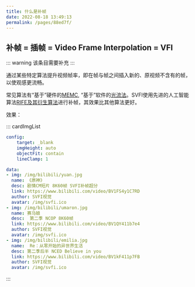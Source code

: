 ```yaml
---
title: 什么是补帧
date: 2022-08-18 13:49:13
permalink: /pages/88ed7f/
---
```


## 补帧 = 插帧 = Video Frame Interpolation = VFI

::: warning
该条目需要补充
:::

通过某些特定算法提升视频帧率，即在帧与帧之间插入新的、原视频不含有的帧，以使观感更流畅。

常见算法有“基于”硬件的[MEMC](), “基于”软件的[光流法]()。SVFI使用先进的人工智能算法[RIFE及其衍生算法](https://github.com/megvii-research/ECCV2022-RIFE)进行补帧，其效果比其他算法更好。

效果：

::: cardImgList

```yaml
config:
    target: _blank
    imgHeight: auto
    objectFit: contain
    lineClamp: 1

data:
- img: /img/bilibili/yuan.jpg
  name: 《原神》
  desc: 剧情CM短片 8K60帧 SVFI补帧超分
  link: https://www.bilibili.com/video/BV1FS4y1C7RD
  author: SVFI视觉 
  avatar: /img/svfi.ico
- img: /img/bilibili/umaron.jpg
  name: 赛马娘
  desc:  第二季 NCOP 8K60帧
  link: https://www.bilibili.com/video/BV1QY411b7e4
  author: SVFI视觉 
  avatar: /img/svfi.ico
- img: /img/bilibili/emilia.jpg
  name:  Re：从零开始的异世界生活
  desc: 第二季后半 NCED Believe in you
  link: https://www.bilibili.com/video/BV1kF411p7FB
  author: SVFI视觉 
  avatar: /img/svfi.ico
```

:::